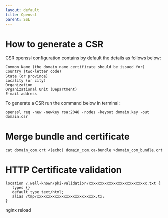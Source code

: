 ```yaml
---
layout: default
title: Openssl      
parent: SSL
---
```


# How to generate a CSR

CSR openssl configuration contains by default the details as follows below:

    Common Name (the domain name certificate should be issued for)
    Country (two-letter code)
    State (or province)
    Locality (or city)
    Organization
    Organizational Unit (Department)
    E-mail address


To generate a CSR run the command below in terminal:

````
openssl req -new -newkey rsa:2048 -nodes -keyout domain.key -out domain.csr
````

# Merge bundle and certificate

````
cat domain_com.crt <(echo) domain_com.ca-bundle >domain_com_bundle.crt
````

# HTTP Certificate validation

````
location /.well-known/pki-validation/xxxxxxxxxxxxxxxxxxxxxxxxxx.txt {
   types {}
   default_type text/html;
   alias /tmp/xxxxxxxxxxxxxxxxxxxxxxxxxx.tx;
}
````

nginx reload

